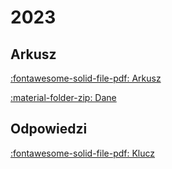 # 2023

## Arkusz

[:fontawesome-solid-file-pdf: Arkusz](../../../assets/MINP-R0-100-2305.pdf)

[:material-folder-zip: Dane](../../../assets/dane_2023.zip)

## Odpowiedzi

[:fontawesome-solid-file-pdf: Klucz](../../../assets/MINP-R0-100-2305-zasady.pdf)